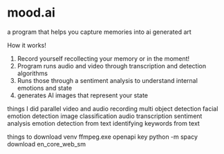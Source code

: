 # mood.ai
a program that helps you capture memories into ai generated art 

How it works!
1. Record yourself recollecting your memory or in the moment!
2. Program runs audio and video through transcription and detection algorithms
3. Runs those through a sentiment analysis to understand internal emotions and state
4. generates AI images that represent your state

things I did
parallel video and audio recording
multi object detection
facial emotion detection
image classification
audio transcription
sentiment analysis
emotion detection from text
identifying keywords from text

things to download
venv
ffmpeg.exe
openapi key
python -m spacy download en_core_web_sm

